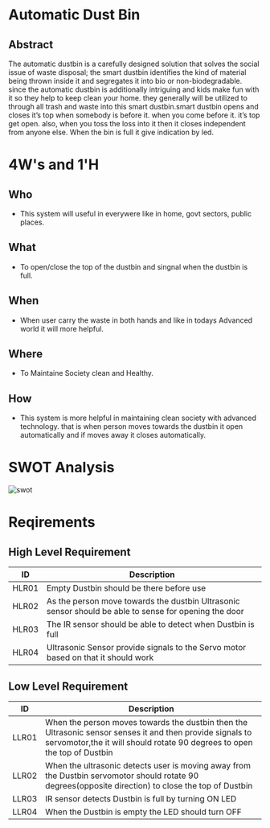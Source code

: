 # Automatic Dust Bin

## Abstract 
The automatic dustbin is a carefully designed solution that solves the social issue of waste disposal; the smart dustbin identifies the kind of material being thrown inside it and segregates it into bio or non-biodegradable. since the automatic dustbin is additionally intriguing and kids make fun with it so they help to keep clean your home. they generally will be utilized to through all trash and waste into this smart dustbin.smart dustbin opens and closes it’s top when somebody is before it. when you come before it. it’s top get open. also, when you toss the loss into it then it closes independent from anyone else. When the bin is full it give indication by led.


# 4W's and 1'H
## Who
- This system will useful in everywere like in home, govt sectors, public places.

## What
- To open/close the top of the dustbin and singnal when the dustbin is full.

## When
- When user carry the waste in both hands and like in todays Advanced world it will more helpful.

## Where
- To Maintaine Society clean and Healthy.

## How
- This system is more helpful in maintaining clean society with advanced technology. that is when person moves towards the dustbin it open automatically and if moves away it closes automatically.

# SWOT Analysis
![swot](https://user-images.githubusercontent.com/46933088/157000822-dfb7a744-7063-4b98-a572-23cb5a89e4bf.jpg)


# Reqirements
## High Level Requirement

| ID | Description |  
| ----- | ----- | 
| HLR01 | Empty Dustbin should be there before use |
| HLR02 | As the person move towards the dustbin Ultrasonic sensor should be able to sense for opening the door|
| HLR03 | The IR sensor should be able to detect when Dustbin is full| 
| HLR04 | Ultrasonic Sensor provide signals to the Servo motor based on that it should work |
 
## Low Level Requirement

| ID | Description |  
| ----- | ----- |
| LLR01 |When the person moves towards the dustbin then the Ultrasonic sensor senses it and then provide signals to  servomotor,the it will should rotate 90 degrees to open the top of Dustbin |
| LLR02 |When the ultrasonic detects user is moving away from the Dustbin servomotor should rotate 90 degrees(opposite direction) to close the top of Dustbin| 
| LLR03 | IR sensor detects Dustbin is full by turning ON LED |
| LLR04 | When the Dustbin is empty the LED should turn OFF |
